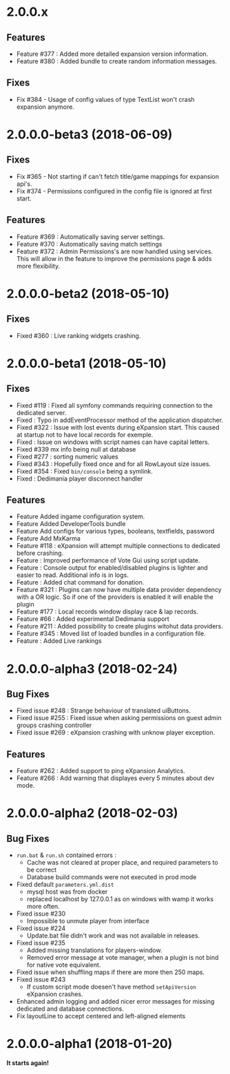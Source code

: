 # 2.0.0.x

## Features
* Feature #377 : Added more detailed expansion version information.
* Feature #380 : Added bundle to create random information messages.

## Fixes
* Fix #384 - Usage of config values of type TextList won't crash expansion anymore.

# 2.0.0.0-beta3 (2018-06-09)
## Fixes

* Fix #365 - Not starting if can't fetch title/game mappings for expansion api's.
* Fix #374 - Permissions configured in the config file is ignored at first start.

## Features
* Feature #369 : Automatically saving server settings.
* Feature #370 : Automatically saving match settings
* Feature #372 : Admin Permissions's are now handled using services. This will allow in the feature to improve the permissions page & adds more flexibility.

# 2.0.0.0-beta2 (2018-05-10)
## Fixes
* Fixed #360 : Live ranking widgets crashing.

# 2.0.0.0-beta1 (2018-05-10)
## Fixes
* Fixed #119 : Fixed all symfony commands requiring connection to the dedicated server. 
* Fixed : Typo in addEventProcessor method of the application dispatcher.
* Fixed #322 : Issue with lost events during eXpansion start. This caused at startup not to have local records for exemple.
* Fixed : Issue on windows with script names can have capital letters.
* Fixed #339 mx info being null at database
* Fixed #277 : sorting numeric values
* Fixed #343 : Hopefully fixed once and for all RowLayout size issues.
* Fixed #354 : Fixed `bin/console` being a symlink.
* Fixed : Dedimania player disconnect handler 

## Features
* Feature Added ingame configuration system. 
* Feature Added DeveloperTools bundle
* Feature Add configs for various types, booleans, textfields, password
* Feature Add MxKarma 
* Feature #118 : eXpansion will attempt multiple connections to dedicated before crashing. 
* Feature : Improved performance of Vote Gui using script update.
* Feature : Console output for enabled/disabled plugins is lighter and easier to read. Additional info is in logs.
* Feature : Added chat command for donation.
* Feature #321 : Plugins can now have multiple data provider dependency with a OR logic. So if one of the providers is enabled it will enable the plugin
* Feature #177 : Local records window display race & lap records. 
* Feature #66 : Added experimental Dedimania support
* Feature #211 : Added possibility to create plugins witohut data providers.
* Feature #345 : Moved list of loaded bundles in a configuration file.
* Feature : Added Live rankings

# 2.0.0.0-alpha3 (2018-02-24)
## Bug Fixes

* Fixed issue #248 : Strange behaviour of translated uiButtons.
* Fixed issue #255 : Fixed issue when asking permissions on guest admin groups crashing controller
* Fixed issue #269 : eXpansion crashing with unknow player exception.

## Features 

* Feature #262 : Added support to ping eXpansion Analytics.
* Feature #266 : Add warning that displayes every 5 minutes about dev mode.

# 2.0.0.0-alpha2 (2018-02-03)

## Bug Fixes

* `run.bat` & `run.sh` contained errors : 
  * Cache was not cleared at proper place, and required parameters to be correct
  * Database build commands were not executed in prod mode
* Fixed default `parameters.yml.dist`
  * mysql host was from docker
  * replaced localhost by 127.0.0.1 as on windows with wamp it works more often.
* Fixed issue #230 
    * Impossible to unmute player from interface
* Fixed issue #224 
    * Update.bat file didn't work and was not available in releases.
* Fixed issue #235
    * Added missing translations for players-window.
    * Removed error message at vote manager, when a plugin is not bind for native vote equivalent.
* Fixed issue when shuffling maps if there are more then 250 maps. 
* Fixed issue #243
    * If custom script mode doesen't have method `setApiVersion` eXpansion crashes.
* Enhanced admin logging and added nicer error messages for missing dedicated and database connections.
* Fix layoutLine to accept centered and left-aligned elements

# 2.0.0.0-alpha1 (2018-01-20)

**It starts again!**

